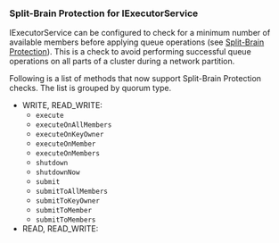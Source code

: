 
### Split-Brain Protection for IExecutorService

IExecutorService can be configured to check for a minimum number of available members before applying queue operations (see [Split-Brain Protection](#split-brain-protection)). This is a check to avoid performing successful queue operations on all parts of a cluster during a network partition.

Following is a list of methods that now support Split-Brain Protection checks. The list is grouped by quorum type.


- WRITE, READ_WRITE:
    - `execute`
    - `executeOnAllMembers`
    - `executeOnKeyOwner`
    - `executeOnMember`
    - `executeOnMembers`
    - `shutdown`
    - `shutdownNow`
    - `submit`
    - `submitToAllMembers`
    - `submitToKeyOwner`
    - `submitToMember`
    - `submitToMembers`
- READ, READ_WRITE:

